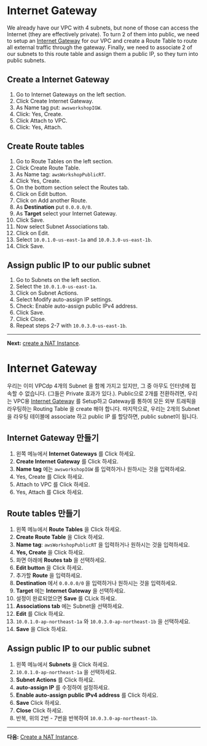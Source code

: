 # Internet Gateway

We already have our VPC with 4 subnets, but none of those can access the Internet (they are effectively private). To turn 2 of them into public, we need to setup an [Internet Gateway](http://docs.aws.amazon.com/AmazonVPC/latest/UserGuide/VPC_Internet_Gateway.html) for our VPC and create a Route Table to route all external traffic through the gateway.
Finally, we need to associate 2 of our subnets to this route table and assign them a public IP, so they turn into public subnets.

## Create a Internet Gateway
1. Go to Internet Gateways on the left section.
2. Click Create Internet Gateway.
3. As Name tag put: `awsworkshopIGW`.
4. Click: Yes, Create.
5. Click Attach to VPC.
6. Click: Yes, Attach.

## Create Route tables
1. Go to Route Tables on the left section.
2. Click Create Route Table.
3. As Name tag: `awsWorkshopPublicRT`.
4. Click Yes, Create.
5. On the bottom section select the Routes tab.
6. Click on Edit button.
7. Click on Add another Route.
8. As **Destination** put `0.0.0.0/0`.
9. As **Target** select your Internet Gateway.
10. Click Save.
11. Now select Subnet Associations tab.
12. Click on Edit.
13. Select `10.0.1.0-us-east-1a` and `10.0.3.0-us-east-1b`.
14. Click Save.

## Assign public IP to our public subnet
1. Go to Subnets on the left section.
2. Select the `10.0.1.0-us-east-1a`.
3. Click on Subnet Actions.
4. Select Modify auto-assign IP settings.
5. Check: Enable auto-assign public IPv4 address.
6. Click Save.
7. Click Close.
8. Repeat steps 2-7 with `10.0.3.0-us-east-1b`.

---
**Next:** [create a NAT Instance](/workshop/vpc-subnets-bastion/03-nat-instance.md).

# Internet Gateway

우리는 이미 VPCdp 4개의 Subnet 을 함께 가지고 있지만, 그 중 아무도 인터넷에 접속할 수 없습니다. (그들은 Private 효과가 있다.). Public으로 2개를 전환하려면, 우리는 VPC용 [Internet Gateway](http://docs.aws.amazon.com/AmazonVPC/latest/UserGuide/VPC_Internet_Gateway.html) 를 Setup하고 Gateway를 통하여 모든 외부 트래픽을 라우팅하는 Routing Table 을 create 해야 합니다. 마지막으로, 우리는 2개의 Subnet을 라우팅 테이블에 associate 하고 public IP 를 할당하면, public subnet이 됩니다.

## Internet Gateway 만들기
1. 왼쪽 메뉴에서 **Internet Gateways** 를 Click 하세요.
2. **Create Internet Gateway** 를 Click 하세요.
3. **Name** **tag** 에는 `awsworkshopIGW` 를 입력하거나 원하시는 것을 입력하세요.
4. Yes, Create 를 Click 하세요.
5. Attach to VPC 를 Click 하세요.
6. Yes, Attach 를 Click 하세요.

## Route tables 만들기
1. 왼쪽 메뉴에서 **Route Tables** 을 Click 하세요.
2. **Create Route Table** 을 Click 하세요.
3. **Name tag**: `awsWorkshopPublicRT` 을 입력하거나 원하시는 것을 입력하세요.
4. **Yes, Create** 을 Click 하세요.
5. 화면 아래에 **Routes tab** 을 선택하세요.
6. **Edit button** 을 Click 하세요.
7. 추가할 **Route** 을 입력하세요.
8. **Destination** 에서 `0.0.0.0/0` 을 입력하거나 원하시는 것을 입력하세요.
9. **Target** 에는 **Internet Gateway** 을 선택하세요.
10. 설정이 완료되었으면 **Save** 를 CLick 하세요.
11. **Associations tab** 에는 Subnet을 선택하세요.
12. **Edit** 를 Click 하세요.
13. `10.0.1.0-ap-northeast-1a` 와 `10.0.3.0-ap-northeast-1b` 을 선택하세요.
14. **Save** 을 Click 하세요.

## Assign public IP to our public subnet
1. 왼쪽 메뉴에서 **Subnets** 을 Click 하세요.
2. `10.0.1.0-ap-northeast-1a` 을 선택하세요.
3. **Subnet Actions** 를 Click 하세요.
4. **auto-assign IP** 를 수정하여 설정하세요.
5. **Enable auto-assign public IPv4 address** 를 Click 하세요.
6. **Save** Click 하세요.
7. **Close** Click 하세요.
8. 반복, 위의 2번 - 7번을 반복하여 `10.0.3.0-ap-northeast-1b`.

---
**다음:** [Create a NAT Instance](/workshop/vpc-subnets-bastion/03-nat-instance.md).